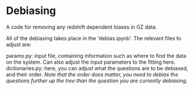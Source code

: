 # Debiasing

A code for removing any redshift dependent biases in GZ data.

All of the debiasing takes place in the 'debias.ipynb'. The relevant files to adjust are:

params.py: input file, containing information such as where to find the data on the system. Can also adjust the input parameters to the fitting here.
dictionaries.py: here, you can adjust what the questions are to be debiased, and their order. *Note that the order does matter, you need to debias the questions further up the tree than the question you are currently debiasing.*


